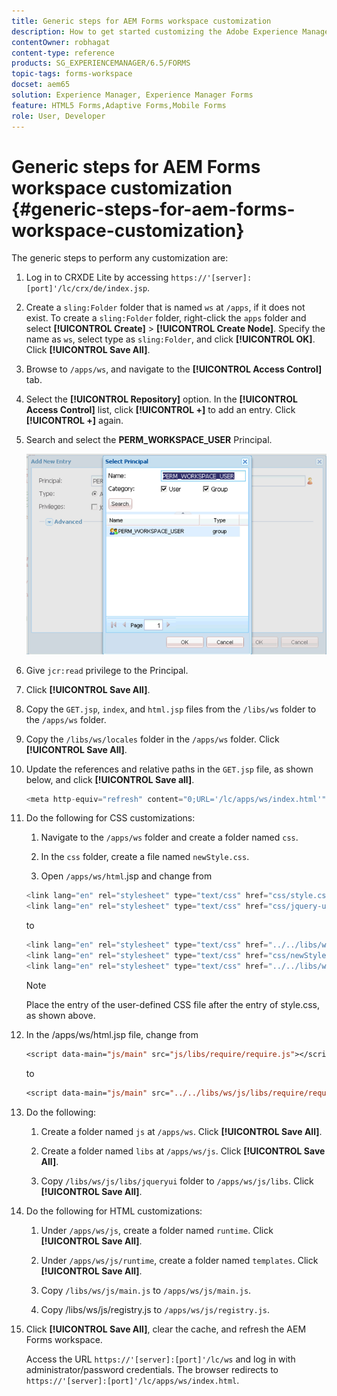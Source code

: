```yaml
---
title: Generic steps for AEM Forms workspace customization
description: How to get started customizing the Adobe Experience Manager Forms workspace user interface.
contentOwner: robhagat
content-type: reference
products: SG_EXPERIENCEMANAGER/6.5/FORMS
topic-tags: forms-workspace
docset: aem65
solution: Experience Manager, Experience Manager Forms
feature: HTML5 Forms,Adaptive Forms,Mobile Forms
role: User, Developer
---
```

# Generic steps for AEM Forms workspace customization {#generic-steps-for-aem-forms-workspace-customization}

The generic steps to perform any customization are:

1. Log in to CRXDE Lite by accessing `https://'[server]:[port]'/lc/crx/de/index.jsp`.
1. Create a `sling:Folder` folder that is named `ws` at `/apps`, if it does not exist. To create a `sling:Folder` folder, right-click the `apps` folder and select **[!UICONTROL Create]** > **[!UICONTROL Create Node]**. Specify the name as `ws`, select type as `sling:Folder`, and click **[!UICONTROL OK]**. Click **[!UICONTROL Save All]**.
1. Browse to `/apps/ws`, and navigate to the **[!UICONTROL Access Control]** tab.
1. Select the **[!UICONTROL Repository]** option. In the **[!UICONTROL Access Control]** list, click **[!UICONTROL +]** to add an entry. Click **[!UICONTROL +]** again.
1. Search and select the **PERM_WORKSPACE_USER** Principal.

   ![Select PERM_WORKSPACE_USER principal as part of the generic steps to customize HTML Workspace](assets/perm_workspace_user.png)

1. Give `jcr:read` privilege to the Principal.
1. Click **[!UICONTROL Save All]**.
1. Copy the `GET.jsp`, `index`, and `html.jsp` files from the `/libs/ws` folder to the `/apps/ws` folder.
1. Copy the `/libs/ws/locales` folder in the `/apps/ws` folder. Click **[!UICONTROL Save All]**.
1. Update the references and relative paths in the `GET.jsp` file, as shown below, and click **[!UICONTROL Save all]**.

   ```javascript
   <meta http-equiv="refresh" content="0;URL='/lc/apps/ws/index.html'" />
   ```

1. Do the following for CSS customizations:

    1. Navigate to the `/apps/ws` folder and create a folder named `css`.

    1. In the `css` folder, create a file named `newStyle.css`.

    1. Open `/apps/ws/html`.jsp and change from

   ```javascript
   <link lang="en" rel="stylesheet" type="text/css" href="css/style.css" />
   <link lang="en" rel="stylesheet" type="text/css" href="css/jquery-ui.css"/>
   ```

   to

   ```javascript
   <link lang="en" rel="stylesheet" type="text/css" href="../../libs/ws/css/style.css" />
   <link lang="en" rel="stylesheet" type="text/css" href="css/newStyle.css" />
   <link lang="en" rel="stylesheet" type="text/css" href="../../libs/ws/css/jquery-ui.css"/>
   ```

   >[!NOTE]
   >
   >Place the entry of the user-defined CSS file after the entry of style.css, as shown above.

1. In the /apps/ws/html.jsp file, change from

   ```jsp
   <script data-main="js/main" src="js/libs/require/require.js"></script>
   ```

   to

   ```jsp
   <script data-main="js/main" src="../../libs/ws/js/libs/require/require.js"></script>
   ```

1. Do the following:

    1. Create a folder named `js` at `/apps/ws`. Click **[!UICONTROL Save All]**.

    1. Create a folder named `libs` at `/apps/ws/js`. Click **[!UICONTROL Save All]**.

    1. Copy `/libs/ws/js/libs/jqueryui` folder to `/apps/ws/js/libs`. Click **[!UICONTROL Save All]**.

1. Do the following for HTML customizations:

    1. Under `/apps/ws/js`, create a folder named `runtime`. Click **[!UICONTROL Save All]**.

    1. Under `/apps/ws/js/runtime`, create a folder named `templates`. Click **[!UICONTROL Save All]**.

    1. Copy `/libs/ws/js/main.js` to `/apps/ws/js/main.js`.

    1. Copy /libs/ws/js/registry.js to `/apps/ws/js/registry.js`.

1. Click **[!UICONTROL Save All]**, clear the cache, and refresh the AEM Forms workspace.

   Access the URL `https://'[server]:[port]'/lc/ws` and log in with administrator/password credentials. The browser redirects to `https://'[server]:[port]'/lc/apps/ws/index.html`.
